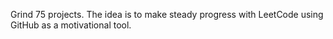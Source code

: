 Grind 75 projects.
The idea is to make steady progress with LeetCode using GitHub as a motivational tool.